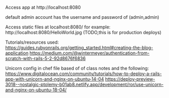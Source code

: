 
Access app at http://localhost:8080

default admin account has the username and password of (admin,admin)



Access static files at localhost:8080/  for example:  http://localhost:8080/HelloWorld.jpg (TODO,this is for production deploys)


Tutorials/resources used:
https://guides.rubyonrails.org/getting_started.html#creating-the-blog-application
https://medium.com/@wintermeyer/authentication-from-scratch-with-rails-5-2-92d8676f6836

Unicorn config in chef file based of of class notes and the following:
https://www.digitalocean.com/community/tutorials/how-to-deploy-a-rails-app-with-unicorn-and-nginx-on-ubuntu-14-04
https://deploy-preview-3018--nostalgic-ptolemy-b01ab8.netlify.app/development/ror/use-unicorn-and-nginx-on-ubuntu-18-04/